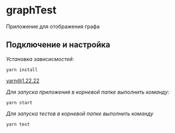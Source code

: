 # graphTest
Приложение для отображения графа

## Подключение и настройка

_Установка зависисмостей_:

```shell
yarn install
```

yarn@1.22.22

_Для запуска приложения в корневой папке выполнить команду_:

```shell
yarn start  
```

_Для запуска тестов в корневой папке выполнить команду_

```shell
yarn test
```
